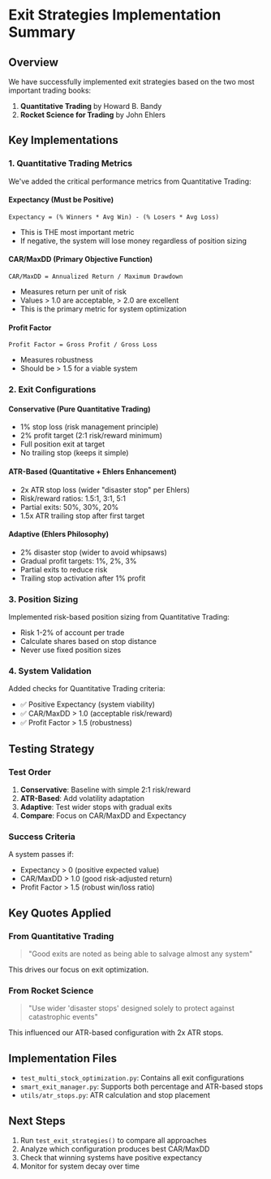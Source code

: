 # Exit Strategies Implementation Summary

## Overview
We have successfully implemented exit strategies based on the two most important trading books:
1. **Quantitative Trading** by Howard B. Bandy
2. **Rocket Science for Trading** by John Ehlers

## Key Implementations

### 1. Quantitative Trading Metrics
We've added the critical performance metrics from Quantitative Trading:

#### Expectancy (Must be Positive)
```
Expectancy = (% Winners * Avg Win) - (% Losers * Avg Loss)
```
- This is THE most important metric
- If negative, the system will lose money regardless of position sizing

#### CAR/MaxDD (Primary Objective Function)
```
CAR/MaxDD = Annualized Return / Maximum Drawdown
```
- Measures return per unit of risk
- Values > 1.0 are acceptable, > 2.0 are excellent
- This is the primary metric for system optimization

#### Profit Factor
```
Profit Factor = Gross Profit / Gross Loss
```
- Measures robustness
- Should be > 1.5 for a viable system

### 2. Exit Configurations

#### Conservative (Pure Quantitative Trading)
- 1% stop loss (risk management principle)
- 2% profit target (2:1 risk/reward minimum)
- Full position exit at target
- No trailing stop (keeps it simple)

#### ATR-Based (Quantitative + Ehlers Enhancement)
- 2x ATR stop loss (wider "disaster stop" per Ehlers)
- Risk/reward ratios: 1.5:1, 3:1, 5:1
- Partial exits: 50%, 30%, 20%
- 1.5x ATR trailing stop after first target

#### Adaptive (Ehlers Philosophy)
- 2% disaster stop (wider to avoid whipsaws)
- Gradual profit targets: 1%, 2%, 3%
- Partial exits to reduce risk
- Trailing stop activation after 1% profit

### 3. Position Sizing
Implemented risk-based position sizing from Quantitative Trading:
- Risk 1-2% of account per trade
- Calculate shares based on stop distance
- Never use fixed position sizes

### 4. System Validation
Added checks for Quantitative Trading criteria:
- ✅ Positive Expectancy (system viability)
- ✅ CAR/MaxDD > 1.0 (acceptable risk/reward)
- ✅ Profit Factor > 1.5 (robustness)

## Testing Strategy

### Test Order
1. **Conservative**: Baseline with simple 2:1 risk/reward
2. **ATR-Based**: Add volatility adaptation
3. **Adaptive**: Test wider stops with gradual exits
4. **Compare**: Focus on CAR/MaxDD and Expectancy

### Success Criteria
A system passes if:
- Expectancy > 0 (positive expected value)
- CAR/MaxDD > 1.0 (good risk-adjusted return)
- Profit Factor > 1.5 (robust win/loss ratio)

## Key Quotes Applied

### From Quantitative Trading
> "Good exits are noted as being able to salvage almost any system"

This drives our focus on exit optimization.

### From Rocket Science
> "Use wider 'disaster stops' designed solely to protect against catastrophic events"

This influenced our ATR-based configuration with 2x ATR stops.

## Implementation Files
- `test_multi_stock_optimization.py`: Contains all exit configurations
- `smart_exit_manager.py`: Supports both percentage and ATR-based stops
- `utils/atr_stops.py`: ATR calculation and stop placement

## Next Steps
1. Run `test_exit_strategies()` to compare all approaches
2. Analyze which configuration produces best CAR/MaxDD
3. Check that winning systems have positive expectancy
4. Monitor for system decay over time